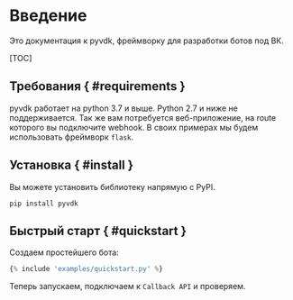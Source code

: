 # Введение
Это документация к pyvdk, фреймворку для разработки ботов под ВК.

[TOC]

## Требования { #requirements }
pyvdk работает на python 3.7 и выше. Python 2.7 и ниже не поддерживается.
Так же вам потребуется веб-приложение, на route которого вы подключите webhook. В своих примерах мы будем использовать фреймворк `flask`.

## Установка { #install }
Вы можете установить библиотеку напрямую с PyPI.
```
pip install pyvdk
```

## Быстрый старт { #quickstart }
Создаем простейшего бота:
```python
{% include 'examples/quickstart.py' %}
```
Теперь запускаем, подключаем к `Callback API` и проверяем.